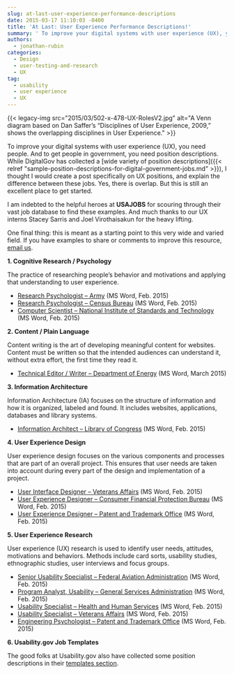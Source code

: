 ```yaml
---
slug: at-last-user-experience-performance-descriptions
date: 2015-03-17 11:10:03 -0400
title: 'At Last: User Experience Performance Descriptions!'
summary: ' To improve your digital systems with user experience (UX), you need people. And to get people in government, you need position descriptions. While DigitalGov has collected a wide variety of position descriptions,'
authors:
  - jonathan-rubin
categories:
  - Design
  - user-testing-and-research
  - UX
tag:
  - usability
  - user experience
  - UX
---
```


{{< legacy-img src="2015/03/502-x-478-UX-RolesV2.jpg" alt="A Venn diagram based on Dan Saffer’s “Disciplines of User Experience, 2009,” shows the overlapping disciplines in User Experience." >}}

To improve your digital systems with user experience (UX), you need people. And to get people in government, you need position descriptions. While DigitalGov has collected a [wide variety of position descriptions]({{< relref "sample-position-descriptions-for-digital-government-jobs.md" >}}), I thought I would create a post specifically on UX positions, and explain the difference between these jobs. Yes, there is overlap. But this is still an excellent place to get started.

I am indebted to the helpful heroes at **USAJOBS** for scouring through their vast job database to find these examples. And much thanks to our UX interns Stacey Sarris and Joel Virothaisakun for the heavy lifting.

One final thing: this is meant as a starting point to this very wide and varied field. If you have examples to share or comments to improve this resource, [email us](mailto:govux@gsa.gov).

**1. Cognitive Research / Psychology**

The practice of researching people’s behavior and motivations and applying that understanding to user experience.

  * [Research Psychologist – Army](https://s3.amazonaws.com/digitalgov/legacy-img/2014/06/ResearchPsychologist-Army.docx) (MS Word, Feb. 2015)
  * [Research Psychologist – Census Bureau](https://s3.amazonaws.com/digitalgov/legacy-img/2014/06/ResearchPsychologist-U.S.Census.docx) (MS Word, Feb. 2015)
  * [Computer Scientist – National Institute of Standards and Technology](https://s3.amazonaws.com/digitalgov/legacy-img/2014/06/ComputerScientist-NationalInstituteofStandardsandTechnology.docx) (MS Word, Feb. 2015)

**2. Content / Plain Language**

Content writing is the art of developing meaningful content for websites. Content must be written so that the intended audiences can understand it, without extra effort, the first time they read it.

  * [Technical Editor / Writer &#8211; Department of Energy](https://s3.amazonaws.com/digitalgov/legacy-img/2015/03/TechnicalEditorWriter-Dept.Energy.docx) (MS Word, March 2015)

**3. Information Architecture**

Information Architecture (IA) focuses on the structure of information and how it is organized, labeled and found. It includes websites, applications, databases and library systems.

  * [Information Architect – Library of Congress](https://s3.amazonaws.com/digitalgov/legacy-img/2014/06/InformationArchitect-LibraryofCongress.docx) (MS Word, Feb. 2015)

**4. User Experience Design**

User experience design focuses on the various components and processes that are part of an overall project. This ensures that user needs are taken into account during every part of the design and implementation of a project.

  * [User Interface Designer – Veterans Affairs](https://s3.amazonaws.com/digitalgov/legacy-img/2014/06/UsabilitySpecialist-VeteransAffairs2.docx) (MS Word, Feb. 2015)
  * [User Experience Designer – Consumer Financial Protection Bureau](https://s3.amazonaws.com/digitalgov/legacy-img/2014/06/UXDesigner-CFPB.docx) (MS Word, Feb. 2015)
  * [User Experience Designer – Patent and Trademark Office](https://s3.amazonaws.com/digitalgov/legacy-img/2014/06/UXDesigner-PatentandTrademarkOffice1.docx) (MS Word, Feb. 2015)

**5. User Experience Research**

User experience (UX) research is used to identify user needs, attitudes, motivations and behaviors. Methods include card sorts, usability studies, ethnographic studies, user interviews and focus groups.

  * [Senior Usability Specialist – Federal Aviation Administration](https://s3.amazonaws.com/digitalgov/legacy-img/2014/06/SeniorUsabilitySpecialist-FederalAviationAdministration.docx) (MS Word, Feb. 2015)
  * [Program Analyst, Usability – General Services Administration](https://s3.amazonaws.com/digitalgov/legacy-img/2014/06/ProgramAnalystUsability-GSA1.docx) (MS Word, Feb. 2015)
  * [Usability Specialist – Health and Human Services](https://s3.amazonaws.com/digitalgov/legacy-img/2014/06/UsabilitySpecialist-HHS.docx) (MS Word, Feb. 2015)
  * [Usability Specialist – Veterans Affairs](https://s3.amazonaws.com/digitalgov/legacy-img/2014/06/UsabilitySpecialist-VeteransAffairs2.docx) (MS Word, Feb. 2015)
  * [Engineering Psychologist – Patent and Trademark Office](https://s3.amazonaws.com/digitalgov/legacy-img/2014/06/EngineeringPsychologistUserExperienceUsabilitySr-U.S.PatentTrademarkOffice.docx) (MS Word, Feb. 2015)

**6. Usability.gov Job Templates**

The good folks at Usability.gov also have collected some position descriptions in their [templates section](http://www.usability.gov/how-to-and-tools/resources/templates.html).